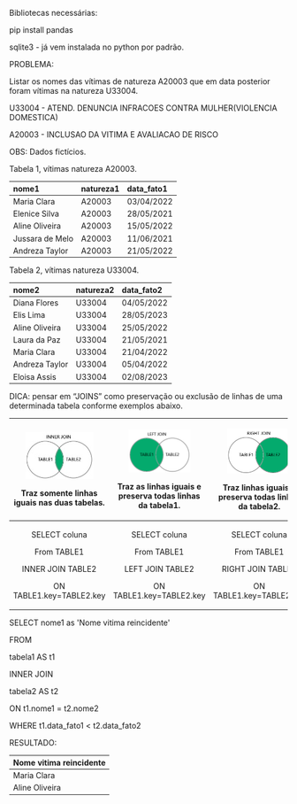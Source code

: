 ﻿Bibliotecas necessárias:

pip install pandas

sqlite3   -  já vem instalada no python por padrão.


PROBLEMA:

Listar os nomes das vítimas de natureza A20003 que em data posterior foram vítimas na natureza U33004.

U33004 - ATEND. DENUNCIA INFRACOES CONTRA MULHER(VIOLENCIA DOMESTICA)

A20003 - INCLUSAO DA VITIMA E AVALIACAO DE RISCO

OBS: Dados fictícios.

Tabela 1, vítimas natureza A20003.

|nome1|natureza1|data\_fato1|
| :- | :- | :- |
|Maria Clara|A20003|03/04/2022|
|Elenice Silva|A20003|28/05/2021|
|Aline Oliveira|A20003|15/05/2022|
|Jussara de Melo|A20003|11/06/2021|
|Andreza Taylor|A20003|21/05/2022|

Tabela 2, vítimas natureza U33004.

|nome2|natureza2|data\_fato2|
| :- | :- | :- |
|Diana Flores|U33004|04/05/2022|
|Elis Lima|U33004|28/05/2023|
|Aline Oliveira|U33004|25/05/2022|
|Laura da Paz|U33004|21/05/2021|
|Maria Clara|U33004|21/04/2022|
|Andreza Taylor|U33004|05/04/2022|
|Eloisa Assis|U33004|02/08/2023|

DICA: pensar em “JOINS” como preservação ou exclusão de linhas de uma determinada tabela conforme exemplos abaixo.

|<p>![SQL INNER JOIN](innerjoin.png)</p><p>Traz somente linhas iguais nas duas tabelas.</p>|<p>![SQL LEFT JOIN](leftjoin.png)</p><p>Traz as linhas iguais e preserva todas linhas da tabela1.</p>|<p>![SQL RIGHT JOIN](rightjoin.png)</p><p>Traz linhas iguais e preserva todas linhas da tabela2.</p>|
| :-: | :-: | :-: |
|<p>SELECT coluna</p><p>From TABLE1 </p><p>INNER JOIN TABLE2</p><p>ON TABLE1.key=TABLE2.key</p>|<p>SELECT coluna</p><p>From TABLE1 </p><p>LEFT JOIN TABLE2</p><p>ON TABLE1.key=TABLE2.key</p>|<p>SELECT coluna</p><p>From TABLE1 </p><p>RIGHT JOIN TABLE2</p><p>ON TABLE1.key=TABLE2.key</p>|

SELECT nome1 as 'Nome vitima reincidente'

FROM

tabela1 AS t1

INNER JOIN

tabela2 AS t2

ON t1.nome1 = t2.nome2

WHERE t1.data\_fato1 < t2.data\_fato2

RESULTADO:

|Nome vitima reincidente|
| :- |
|Maria Clara|
|Aline Oliveira|

